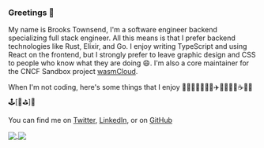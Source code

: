 ### Greetings 👋

My name is Brooks Townsend, I'm a software engineer backend specializing full stack engineer. All this means is that I prefer backend technologies like Rust, Elixir, and Go. I enjoy writing TypeScript and using React on the frontend, but I strongly prefer to leave graphic design and CSS to people who know what they are doing 😄. I'm also a core maintainer for the CNCF Sandbox project [wasmCloud](https://github.com/wasmCloud/).

When I'm not coding, here's some things that I enjoy 🏋🏻‍♂️🏃🏻‍♂️🥾✈️👨🏻‍🍳🐶☕️🍻🥃🕹[🥏⛳️]📖

You can find me on [Twitter](https://twitter.com/brooksmtownsend), [LinkedIn](https://www.linkedin.com/in/brooks-townsend/), or on [GitHub](https://github.com/brooksmtownsend)

<a href="https://github.com/anuraghazra/convoychat">
  <img align="center" src="https://github-readme-stats.vercel.app/api?username=brooksmtownsend&show_icons=true&theme=gruvbox" />
</a>
<a href="https://github.com/anuraghazra/github-readme-stats">
  <img align="center" src="https://github-readme-stats.vercel.app/api/top-langs/?username=brooksmtownsend&theme=gruvbox&exclude_repo=clustering-590&langs_count=8&layout=compact&hide=javascript,html,css" />
</a>


<!--
**brooksmtownsend/brooksmtownsend** is a ✨ _special_ ✨ repository because its `README.md` (this file) appears on your GitHub profile.

Here are some ideas to get you started:

- 🔭 I’m currently working on ...
- 🌱 I’m currently learning ...
- 👯 I’m looking to collaborate on ...
- 🤔 I’m looking for help with ...
- 💬 Ask me about ...
- 📫 How to reach me: ...
- 😄 Pronouns: ...
- ⚡ Fun fact: ...
-->
